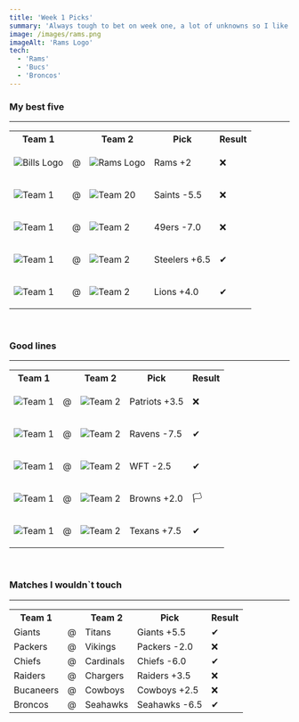 ```yaml
---
title: 'Week 1 Picks'
summary: 'Always tough to bet on week one, a lot of unknowns so I like to go with mostly underdogs. Keep an eye out for any injuries during training camp and bet continuity over good offseasons'
image: /images/rams.png
imageAlt: 'Rams Logo'
tech:
  - 'Rams'
  - 'Bucs'
  - 'Broncos'
---
```


### My best five

---

<table class="picks_table">
    <tr>
        <th>Team 1</th>
        <th></th>
        <th>Team 2</th>
        <th>Pick</th>
        <th>Result</th>
    </tr> 
    <tr>
        <td><img src="/images/bills.png"  alt="Bills Logo"></td>
        <td>@</td>
        <td><img src="/images/rams.png"  alt="Rams Logo"></td>
        <td><p>Rams +2</p></td>
        <td>❌</td>
    </tr>
    <tr>
        <td><img src="/images/saints.png"  alt="Team 1"></td>
        <td>@</td>
        <td><img src="/images/falcons.png"  alt="Team 2">0</td>
        <td><p>Saints -5.5</p></td>
        <td>❌</td>
    </tr> 
    <tr>
        <td><img src="/images/49ers.png"  alt="Team 1"></td>
        <td>@</td>
        <td><img src="/images/bears.png"  alt="Team 2"></td>
        <td><p>49ers -7.0</p></td>
        <td>❌</td>
    </tr> 
    <tr>
        <td><img src="/images/steelers.png"  alt="Team 1"></td>
        <td>@</td>
        <td><img src="/images/bengals.png"  alt="Team 2"></td>
        <td><p>Steelers +6.5</p></td>
        <td>✔</td>
    </tr> 
    <tr>
        <td><img src="/images/eagles.png"  alt="Team 1"></td>
        <td>@</td>
        <td><img src="/images/lions.png"  alt="Team 2"></td>
        <td><p>Lions +4.0</p></td>
        <td>✔</td>
    </tr>  
</table>
<br />

### Good lines

---

<table class="picks_table">
    <tr>
        <th>Team 1</th>
        <th></th>
        <th>Team 2</th>
        <th>Pick</th>
        <th>Result</th>
    </tr> 
    <tr>
        <td><img src="/images/patriots.png"  alt="Team 1"></td>
        <td>@</td>
        <td><img src="/images/dolphins.png"  alt="Team 2"></td>
        <td><p>Patriots +3.5</p></td>
        <td>❌</td>
    </tr>
    <tr>
        <td><img src="/images/ravens.png"  alt="Team 1"></td>
        <td>@</td>
        <td><img src="/images/jets.png"  alt="Team 2"></td>
        <td><p>Ravens -7.5</p></td>
        <td>✔</td>
    </tr> 
    <tr>
        <td><img src="/images/jaguars.png"  alt="Team 1"></td>
        <td>@</td>
        <td><img src="/images/wft.png"  alt="Team 2"></td>
        <td><p>WFT -2.5</p></td>
        <td>✔</td>
    </tr> 
    <tr>
        <td><img src="/images/browns.png"  alt="Team 1"></td>
        <td>@</td>
        <td><img src="/images/panthers.png"  alt="Team 2"></td>
        <td><p>Browns +2.0</p></td>
        <td>🏳</td>
    </tr> 
    <tr>
        <td><img src="/images/colts.png"  alt="Team 1" ></td>
        <td>@</td>
        <td><img src="/images/texans.png"  alt="Team 2" ></td>
        <td><p>Texans +7.5</p></td>
        <td>✔</td>
    </tr>  
</table>
<br />

### Matches I wouldn`t touch

---

<table class="picks_table">
    <tr>
        <th>Team 1</th>
        <th></th>
        <th>Team 2</th>
        <th>Pick</th>
        <th>Result</th>
    </tr> 
    <tr>
        <td>Giants</td><td>@</td><td>Titans</td>
        <td>Giants +5.5</td><td>✔</td>
    </tr>
    <tr>
        <td>Packers</td><td>@</td><td>Vikings</td>
        <td>Packers -2.0</td><td>❌</td>
    </tr> 
    <tr>
        <td>Chiefs</td><td>@</td><td>Cardinals</td>
        <td>Chiefs -6.0</td><td>✔</td>
    </tr> 
    <tr>
        <td>Raiders</td><td>@</td><td>Chargers</td>
        <td>Raiders +3.5</td><td>❌</td>
    </tr> 
    <tr>
        <td>Bucaneers</td><td>@</td><td>Cowboys</td>
        <td>Cowboys +2.5</td><td>❌</td>
    </tr>
    <tr>
        <td>Broncos</td><td>@</td><td>Seahawks</td>
        <td>Seahawks -6.5</td><td>✔</td>
    </tr>   
</table>
<br />
